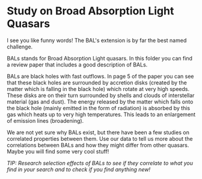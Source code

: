 # Study on Broad Absorption Light Quasars 

I see you like funny words! The BAL's extension is by far the best named challenge.

BALs stands for Broad Absorption Light quasars.
In this folder you can find a review paper that includes a good description of BALs.

BALs are black holes with fast outflows. In page 5 of the paper you can see that these black holes are surrounded by accretion disks (created by the matter which is falling in the black hole) which rotate at very high speeds. These disks are on their turn surrounded by shells and clouds of interstellar material (gas and dust). The energy released by the matter which falls onto the black hole (mainly emitted in the form of radiation) is absorbed by this gas which heats up to very high temperatures. This leads to an enlargement of emission lines (broadening).

We are not yet sure why BALs exist, but there have been a few studies on correlated properties between them. Use our data to tell us more about the correlations between BALs and how they might differ from other quasars. Maybe you will find some very cool stuff!

*TIP: Research selection effects of BALs to see if they correlate to what you find in your search and to check if you find anything new!*